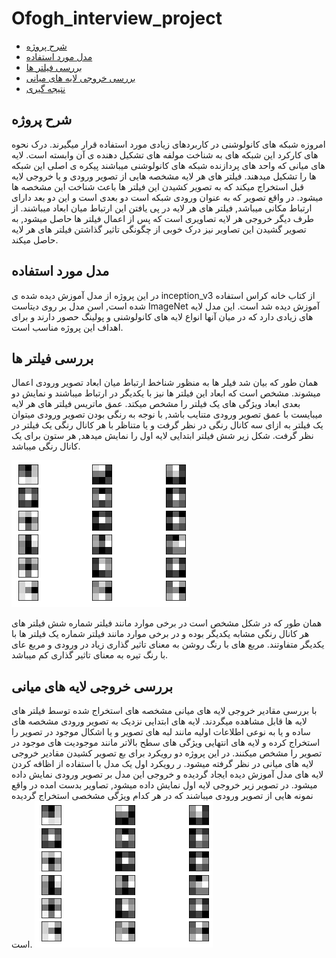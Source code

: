 

# Ofogh_interview_project
- [شرح پروژه](#شرح_پروژه)
- [مدل مورد استفاده](مدل_مورد_استفاده)
- [بررسی فیلتر ها](#بررسی_فیلتر_ها)
- [بررسی خروجی لایه های میانی](#بررسی_خروجی_لایه_های_میانی)
- [نتیجه گیری](#نتیجه_گیری)
## شرح پروژه 
امروزه شبکه های کانولوشنی در کاربردهای زیادی مورد استفاده قرار میگیرند. درک نحوه های کارکرد این شبکه های به شناخت مولفه های تشکیل دهنده ی آن وابسته است.
لایه های میانی که واحد های پردازنده شبکه های کانولوشنی میباشند پیکره ی اصلی این شبکه ها را تشکیل میدهند. فیلتر های هر لایه مشخصه هایی از تصویر ورودی و یا خروجی لایه قبل استخراج میکند که به تصویر کشیدن این فیلتر ها باعث شناخت این مشخصه ها میشود. در واقع تصویر که به عنوان ورودی شبکه است دو بعدی است و این دو بعد دارای ارتباط مکانی میباشد, فیلتر های هر لایه در پی یافتن این ارتباط میان ابعاد میباشند.
از طرف دیگر خروجی هر لایه تصاویری است که پس از اعمال فیلتر ها حاصل میشود, به تصویر گشیدن این تصاویر نیز درک خوبی از چگونگی تاثیر گذاشتن فیلتر های هر لایه حاصل میکند.
## مدل مورد استفاده
در این پروژه از مدل آموزش دیده شده ی inception_v3 از کتاب خانه کراس استفاده شده است, اسن مدل بر روی دیتاست ImageNet آموزش دیده شد است.
این مدل لایه های زیادی دارد که در میان آنها انواع لایه های کانولوشنی و پولینگ حصور دارند و برای اهداف این پروژه مناسب است.


## بررسی فیلتر ها
همان طور که بیان شد فیلر ها به منظور شناخط ارتباط میان ابعاد تصویر ورودی اعمال میشوند. مشخص است که ابعاد این فیلتر ها نیز با یکدیگر در ارتباط میباشند و نمایش دو بعدی ابعاد ویژگی های یک فیلتر را مشخص میکتد.
عمق ماتریس فیلتر های هر لایه میبایست با عمق تصویر ورودی متنایب باشد, با نوجه به رنگی بودن تصویر ورودی میتوان یک فیلتر به ازای سه کانال رنگی در نظر گرفت و یا متناظر با هر کانال رنگی یک فیلتر در نظر گرفت.
شکل زیر شش فیلتر ابتدایی لایه اول را نمایش میدهد, هر ستون برای یک کانال رنگی میباشد.

![download](download.png)

همان طور که در شکل مشخص است در برخی موارد مانند فیلتر شماره شش فیلتر های هر کانال رنگی مشابه یکدیگر بوده و در برخی موارد مانند فیلتر شماره یک فیلتر ها با یکدیگر متفاوتند.
مربع های با رنگ روشن به معنای تاثیر گذاری زیاد در ورودی و مربع عای با رنگ تیره به معنای تاثیر گذاری کم میباشد.


## بررسی خروجی لایه های میانی
با بررسی مقادیر خروجی لایه های میانی مشخصه های استخراج شده توسط فیلتر های لایه ها قابل مشاهده میگردند. 
لایه های ابتدایی نزدیک به تصویر ورودی مشخصه های ساده و یا به نوعی اطلاعات اولیه مانند لبه های تصویر و یا اشکال موجود در تصویر را استخراج کرده و لایه های انتهایی ویژگی های سطح بالاتر مانند موجودیت های موجود در تصویر را مشخص میکنند.
در این پروژه دو رویکرد برای بع تصویر کشیدن مقادیر خروجی لایه های میانی در نظر گرفته میشود.
ر رویکرد اول یک مدل با استفاده از اظافه کردن لایه های مدل آموزش دیده ایجاد گردیده و خروجی این مدل بر تصویر ورودی نمایش داده میشود.
در تصویر زیر خروجی لایه اول نمایش داده میشود, تصاویر بدست امده در واقع نمونه هایی از تصویر ورودی میباشند که در هر کدام ویژگی مشخصی استخراج گردیده است.
![download](download.png)
